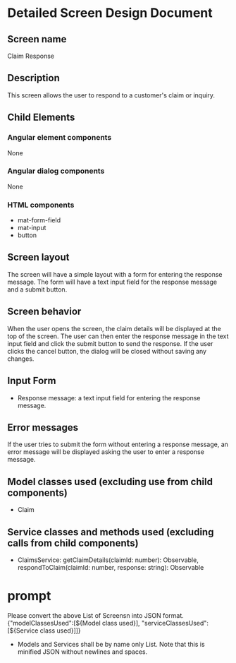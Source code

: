 # Detailed Screen Design Document
## Screen name
Claim Response

## Description
This screen allows the user to respond to a customer's claim or inquiry.

## Child Elements
### Angular element components
None
### Angular dialog components
None
### HTML components
- mat-form-field
- mat-input
- button

## Screen layout
The screen will have a simple layout with a form for entering the response message. The form will have a text input field for the response message and a submit button.

## Screen behavior
When the user opens the screen, the claim details will be displayed at the top of the screen. The user can then enter the response message in the text input field and click the submit button to send the response. If the user clicks the cancel button, the dialog will be closed without saving any changes.

## Input Form
- Response message: a text input field for entering the response message.

## Error messages
If the user tries to submit the form without entering a response message, an error message will be displayed asking the user to enter a response message.

## Model classes used (excluding use from child components)
- Claim

## Service classes and methods used (excluding calls from child components)
- ClaimsService: getClaimDetails(claimId: number): Observable<Claim>, respondToClaim(claimId: number, response: string): Observable<Claim>

# prompt
Please convert the above List of Screensn into JSON format.
{"modelClassesUsed":[${Model class used}], "serviceClassesUsed":[${Service class used}]]}
* Models and Services shall be by name only List.
Note that this is minified JSON without newlines and spaces.